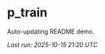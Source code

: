 # p_train

Auto-updating README demo.

<!--START_SECTION:status-->
_Last run: 2025-10-15 21:20 UTC_
<!--END_SECTION:status-->

















































































































































































































































































































































































































































































































































































































































































































































































































































































































































































































































































































































































































































